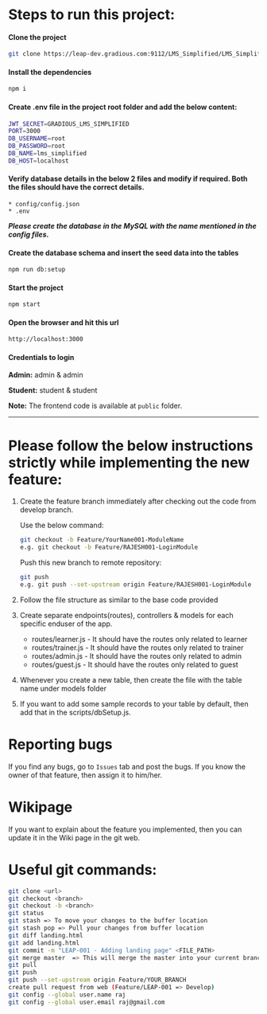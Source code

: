 # Steps to run this project:

#### Clone the project
```bash
git clone https://leap-dev.gradious.com:9112/LMS_Simplified/LMS_Simplified.git
```

#### Install the dependencies
```bash
npm i
```

#### Create .env file in the project root folder and add the below content:
```bash
JWT_SECRET=GRADIOUS_LMS_SIMPLIFIED
PORT=3000
DB_USERNAME=root
DB_PASSWORD=root
DB_NAME=lms_simplified
DB_HOST=localhost
```

#### Verify database details in the below 2 files and modify if required. Both the files should have the correct details.
    * config/config.json
    * .env
**_Please create the database in the MySQL with the name mentioned in the config files._**

#### Create the database schema and insert the seed data into the tables
```bash
npm run db:setup
```

#### Start the project
```bash
npm start
```

#### Open the browser and hit this url 
```bash
http://localhost:3000
```

#### Credentials to login
**Admin:** admin & admin

**Student:** student & student

**Note:** The frontend code is available at `public` folder.

---------------------------------------------------------
# Please follow the below instructions strictly while implementing the new feature:
1. Create the feature branch immediately after checking out the code from develop branch.

    Use the below command:
    ```bash
    git checkout -b Feature/YourName001-ModuleName
    e.g. git checkout -b Feature/RAJESH001-LoginModule    
    ```
    
    Push this new branch to remote repository:
    ```bash
    git push
    e.g. git push --set-upstream origin Feature/RAJESH001-LoginModule    
    ```

2. Follow the file structure as similar to the base code provided

3. Create separate endpoints(routes), controllers & models for each specific enduser of the app.
    * routes/learner.js - It should have the routes only related to learner
    * routes/trainer.js - It should have the routes only related to trainer
    * routes/admin.js - It should have the routes only related to admin
    * routes/guest.js - It should have the routes only related to guest

4. Whenever you create a new table, then create the file with the table name under models folder

5. If you want to add some sample records to your table by default, then add that in the scripts/dbSetup.js.

# Reporting bugs
If you find any bugs, go to `Issues` tab and post the bugs. If you know the owner of that feature, then assign it to him/her. 

# Wikipage
If you want to explain about the feature you implemented, then you can update it in the Wiki page in the git web.  

# Useful git commands:
```bash
git clone <url>
git checkout <branch>
git checkout -b <branch>
git status
git stash => To move your changes to the buffer location
git stash pop => Pull your changes from buffer location
git diff landing.html
git add landing.html
git commit -m "LEAP-001 - Adding landing page" <FILE_PATH>
git merge master  => This will merge the master into your current branch
git pull
git push 
git push --set-upstream origin Feature/YOUR_BRANCH
create pull request from web (Feature/LEAP-001 => Develop)
git config --global user.name raj
git config --global user.email raj@gmail.com 
```
